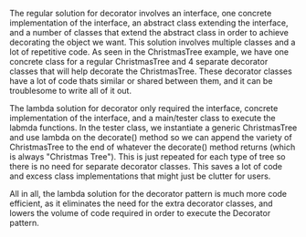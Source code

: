 
The regular solution for decorator involves an interface, one concrete implementation of the interface, an abstract class extending the interface,  and a number of classes that extend the abstract class in order to achieve decorating the object we want. This solution involves multiple classes and a lot of repetitive code. As seen in the ChristmasTree example, we have one concrete class for a regular ChristmasTree and 4 separate decorator classes that will help decorate the ChristmasTree. These decorator classes have a lot of code thats similar or shared between them, and it can be troublesome to write all of it out.


The lambda solution for decorator only required the interface, concrete implementation of the interface, and a main/tester class to execute the labmda functions. In the tester class, we instantiate a generic ChristmasTree and use lambda on the decorate() method so we can append the variety of ChristmasTree to the end of whatever the decorate() method returns (which is always "Christmas Tree"). This is just repeated for each type of tree so there is no need for separate decorator classes. This saves a lot of code and excess class implementations that might just be clutter for users.


All in all, the lambda solution for the decorator pattern is much more code efficient, as it eliminates the need for the extra decorator classes, and lowers the volume of code required in order to execute the Decorator pattern.
